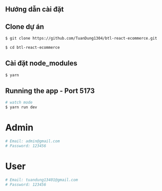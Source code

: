 ## Hướng dẫn cài đặt

## Clone dự án

```bash
$ git clone https://github.com/TuanDung1304/btl-react-ecommerce.git
```

```bash
$ cd btl-react-ecommerce
```

## Cài đặt node_modules

```bash
$ yarn
```

## Running the app - Port 5173

```bash
# watch mode
$ yarn run dev
```

# Admin

```bash
# Email: admin@gmail.com
# Password: 123456
```

# User

```bash
# Email: tuandung13401@gmail.com
# Password: 123456
```
